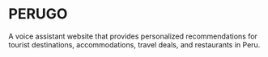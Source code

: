 # PERUGO
A voice assistant website that provides personalized recommendations for tourist destinations, accommodations, travel deals, and restaurants in Peru.
